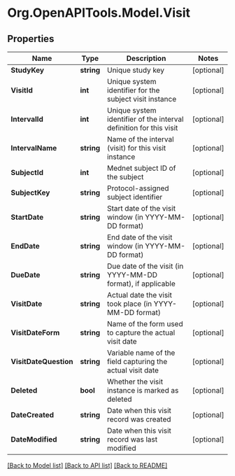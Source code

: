 # Org.OpenAPITools.Model.Visit

## Properties

Name | Type | Description | Notes
------------ | ------------- | ------------- | -------------
**StudyKey** | **string** | Unique study key | [optional] 
**VisitId** | **int** | Unique system identifier for the subject visit instance | [optional] 
**IntervalId** | **int** | Unique system identifier of the interval definition for this visit | [optional] 
**IntervalName** | **string** | Name of the interval (visit) for this visit instance | [optional] 
**SubjectId** | **int** | Mednet subject ID of the subject | [optional] 
**SubjectKey** | **string** | Protocol-assigned subject identifier | [optional] 
**StartDate** | **string** | Start date of the visit window (in YYYY-MM-DD format) | [optional] 
**EndDate** | **string** | End date of the visit window (in YYYY-MM-DD format) | [optional] 
**DueDate** | **string** | Due date of the visit (in YYYY-MM-DD format), if applicable | [optional] 
**VisitDate** | **string** | Actual date the visit took place (in YYYY-MM-DD format) | [optional] 
**VisitDateForm** | **string** | Name of the form used to capture the actual visit date | [optional] 
**VisitDateQuestion** | **string** | Variable name of the field capturing the actual visit date | [optional] 
**Deleted** | **bool** | Whether the visit instance is marked as deleted | [optional] 
**DateCreated** | **string** | Date when this visit record was created | [optional] 
**DateModified** | **string** | Date when this visit record was last modified | [optional] 

[[Back to Model list]](../../README.md#documentation-for-models) [[Back to API list]](../../README.md#documentation-for-api-endpoints) [[Back to README]](../../README.md)

